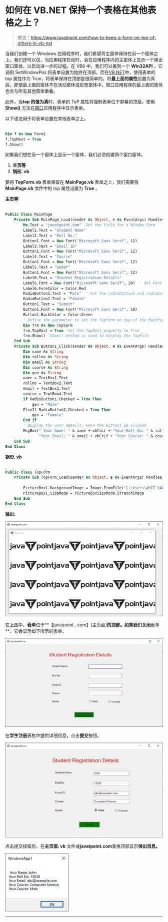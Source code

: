 # 如何在 VB.NET 保持一个表格在其他表格之上？

> 原文：<https://www.javatpoint.com/how-to-keep-a-form-on-top-of-others-in-vb-net>

当我们创建一个 Windows 应用程序时，我们希望将主窗体保持在另一个窗体之上。我们还可以说，当应用程序启动时，会在应用程序内的主窗体上显示一个弹出窗口窗体，以启动进一步的过程。在 VB6 中，我们可以看到一个 **Win32API** ，它调用 SetWindowPos 将表单设置为始终在顶部。而在[VB.NET](https://www.javatpoint.com/vb-net)中，使用表单的 top 属性作为 True，将表单保持在顶部是很简单的。将**最上面的属性**设置为真后，即使最上面的窗体不在活动窗体或前景窗体中，窗口应用程序的最上面的窗体也会与所有其他窗体重叠。

此外，当**top 的值为真**时，表单的 ToP 属性将强制表单位于屏幕的顶层。使用 **Show()** 方法在[窗口](https://www.javatpoint.com/windows)应用程序中显示表单。

以下语法用于将表单设置在其他表单之上。

```vb

Dim f As New Form2
f.TopMost = True
f.Show()

```

如果我们想在另一个窗体上显示一个窗体，我们必须创建两个窗口窗体。

1.  **主页等**
2.  **锅形. vb**

要将 **TopForm.vb** 表单保留在 **MainPage.vb** 表单之上，我们需要将 **MainPage.vb** 文件中的 top 属性设置为 **True** 。

**主页等**

```vb

Public Class MainPage
    Private Sub MainPage_Load(sender As Object, e As EventArgs) Handles MyBase.Load
        Me.Text = "javatpoint.com" 'Set the title for a Window Form 
        Label1.Text = "Student Name"
        Label2.Text = "Roll No."
        Button1.Font = New Font("Microsoft Sans Serif", 12)
        Label3.Text = "Email ID"
        Button1.Font = New Font("Microsoft Sans Serif", 12)
        Label4.Text = "Course"
        Button1.Font = New Font("Microsoft Sans Serif", 12)
        Label5.Text = "Geder"
        Button1.Font = New Font("Microsoft Sans Serif", 12)
        Label6.Text = "Student Registration Details"
        Label6.Font = New Font("Microsoft Sans Serif", 20)  ' Set Font style
        Label6.ForeColor = Color.Red
        RadioButton1.Text = "Male"  ' Set the radiobutton1 and radiobutton2
        RadioButton2.Text = "Female"
        Button1.Text = "Submit"
        Button1.Font = New Font("Microsoft Sans Serif", 10)
        Button1.BackColor = Color.Green
        ' Define the parameter to set the TopForm on top of the MainPage Form.
        Dim frm As New TopForm
        frm.TopMost = True 'Set the TopMost property to True
        frm.Show() 'Show() method is used to display the TopForm
    End Sub
    Private Sub Button1_Click(sender As Object, e As EventArgs) Handles Button1.Click
        Dim name As String
        Dim rollno As String
        Dim email As String
        Dim course As String
        Dim gen As String
        name = TextBox1.Text
        rollno = TextBox2.Text
        email = TextBox3.Text
        course = TextBox4.Text
        If RadioButton1.Checked = True Then
            gen = "Male"
        ElseIf RadioButton2.Checked = True Then
            gen = "Female"
        End If
        ' Display the user details, when the Button1 is clicked
        MsgBox(" Your Name: " & name + vbCrLf + "Your Roll No: " & rollno + vbCrLf +
               "Your Email: " & email + vbCrLf + "Your Course: " & course + vbCrLf + "Your Course: " & gen)
    End Sub
End Class

```

**锅形. vb**

```vb

Public Class TopForm
    Private Sub TopForm_Load(sender As Object, e As EventArgs) Handles MyBase.Load

        PictureBox1.BackgroundImage = Image.FromFile("C:\Users\AMIT YADAV\Desktop\JTP.png")
        PictureBox1.SizeMode = PictureBoxSizeMode.StretchImage
    End Sub
End Class

```

**输出:**

![How to keep a Form on top of others in VB.NET](img/56f26720241cc9cbc062c1f84b6c0419.png)

在上图中，**表单**位于**【javatpoint . com】(主页面)**的顶部。如果我们关闭**表单**，它会显示如下所示的表单。

![How to keep a Form on top of others in VB.NET](img/42ab05fbd6d86d86e99ad75fc1290975.png)

在**学生注册**表格中提供详细信息，点击**提交**按钮。

![How to keep a Form on top of others in VB.NET](img/2103e698fe191100dd167e65e38f33db.png)

点击提交按钮后，在**主页面. vb** 文件或**javatpoint.com**表格顶部显示**弹出消息。**

![How to keep a Form on top of others in VB.NET](img/95e600c9f72a6c08174f1d6d3c52a42a.png)

* * *